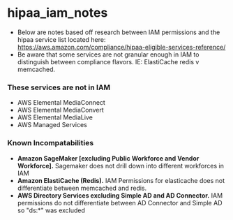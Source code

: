 # hipaa_iam_notes

- Below are notes based off research between IAM permissions and the hipaa service list located here: https://aws.amazon.com/compliance/hipaa-eligible-services-reference/
- Be aware that some services are not granular enough in IAM to distinguish between compliance flavors. IE: ElastiCache redis v memcached.

### These services are not in IAM 

- AWS Elemental MediaConnect
- AWS Elemental MediaConvert
- AWS Elemental MediaLive
- AWS Managed Services

### Known Incompatabilities

- __Amazon SageMaker [excluding Public Workforce and Vendor Workforce].__ Sagemaker does not drill down into different workforces in IAM
- __Amazon ElastiCache (Redis).__ IAM Permissions for elasticache does not differentiate between memcached and redis.
- __AWS Directory Services excluding Simple AD and AD Connector.__ IAM permissions do not differentiate between AD Connector and Simple AD so "ds:*" was excluded

